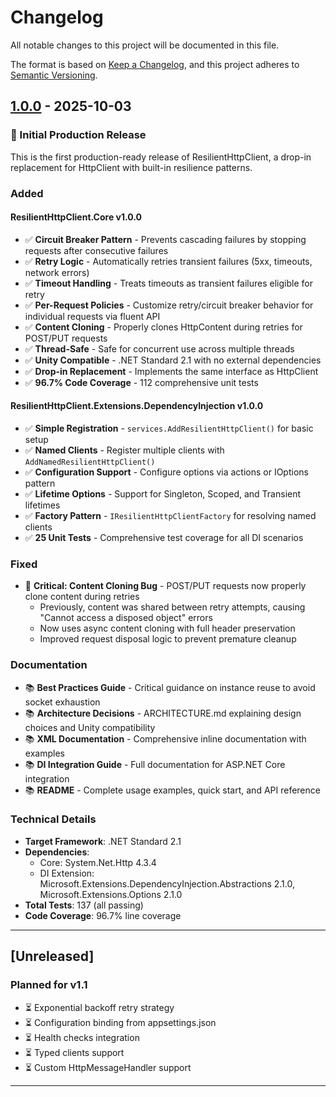# Changelog

All notable changes to this project will be documented in this file.

The format is based on [Keep a Changelog](https://keepachangelog.com/en/1.0.0/),
and this project adheres to [Semantic Versioning](https://semver.org/spec/v2.0.0.html).

## [1.0.0] - 2025-10-03

### 🎉 Initial Production Release

This is the first production-ready release of ResilientHttpClient, a drop-in replacement for HttpClient with built-in resilience patterns.

### Added

#### ResilientHttpClient.Core v1.0.0
- ✅ **Circuit Breaker Pattern** - Prevents cascading failures by stopping requests after consecutive failures
- ✅ **Retry Logic** - Automatically retries transient failures (5xx, timeouts, network errors)
- ✅ **Timeout Handling** - Treats timeouts as transient failures eligible for retry
- ✅ **Per-Request Policies** - Customize retry/circuit breaker behavior for individual requests via fluent API
- ✅ **Content Cloning** - Properly clones HttpContent during retries for POST/PUT requests
- ✅ **Thread-Safe** - Safe for concurrent use across multiple threads
- ✅ **Unity Compatible** - .NET Standard 2.1 with no external dependencies
- ✅ **Drop-in Replacement** - Implements the same interface as HttpClient
- ✅ **96.7% Code Coverage** - 112 comprehensive unit tests

#### ResilientHttpClient.Extensions.DependencyInjection v1.0.0
- ✅ **Simple Registration** - `services.AddResilientHttpClient()` for basic setup
- ✅ **Named Clients** - Register multiple clients with `AddNamedResilientHttpClient()`
- ✅ **Configuration Support** - Configure options via actions or IOptions pattern
- ✅ **Lifetime Options** - Support for Singleton, Scoped, and Transient lifetimes
- ✅ **Factory Pattern** - `IResilientHttpClientFactory` for resolving named clients
- ✅ **25 Unit Tests** - Comprehensive test coverage for all DI scenarios

### Fixed
- 🐛 **Critical: Content Cloning Bug** - POST/PUT requests now properly clone content during retries
  - Previously, content was shared between retry attempts, causing "Cannot access a disposed object" errors
  - Now uses async content cloning with full header preservation
  - Improved request disposal logic to prevent premature cleanup

### Documentation
- 📚 **Best Practices Guide** - Critical guidance on instance reuse to avoid socket exhaustion
- 📚 **Architecture Decisions** - ARCHITECTURE.md explaining design choices and Unity compatibility
- 📚 **XML Documentation** - Comprehensive inline documentation with examples
- 📚 **DI Integration Guide** - Full documentation for ASP.NET Core integration
- 📚 **README** - Complete usage examples, quick start, and API reference

### Technical Details
- **Target Framework**: .NET Standard 2.1
- **Dependencies**: 
  - Core: System.Net.Http 4.3.4
  - DI Extension: Microsoft.Extensions.DependencyInjection.Abstractions 2.1.0, Microsoft.Extensions.Options 2.1.0
- **Total Tests**: 137 (all passing)
- **Code Coverage**: 96.7% line coverage

---

## [Unreleased]

### Planned for v1.1
- ⏳ Exponential backoff retry strategy
- ⏳ Configuration binding from appsettings.json
- ⏳ Health checks integration
- ⏳ Typed clients support
- ⏳ Custom HttpMessageHandler support

---

[1.0.0]: https://github.com/CaptiveReality/ResilientHttpClient/releases/tag/v1.0.0

